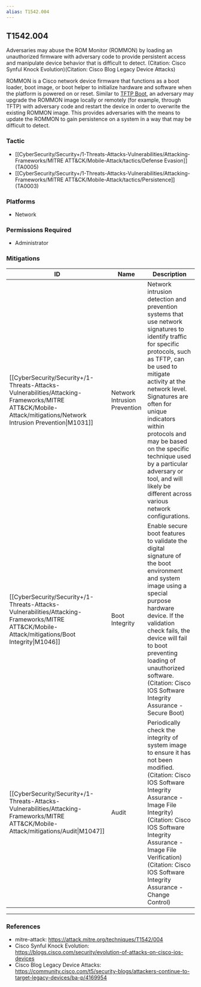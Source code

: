 ```yaml
---
alias: T1542.004
---
```


## T1542.004

Adversaries may abuse the ROM Monitor (ROMMON) by loading an unauthorized firmware with adversary code to provide persistent access and manipulate device behavior that is difficult to detect. (Citation: Cisco Synful Knock Evolution)(Citation: Cisco Blog Legacy Device Attacks)


ROMMON is a Cisco network device firmware that functions as a boot loader, boot image, or boot helper to initialize hardware and software when the platform is powered on or reset. Similar to [TFTP Boot](https://attack.mitre.org/techniques/T1542/005), an adversary may upgrade the ROMMON image locally or remotely (for example, through TFTP) with adversary code and restart the device in order to overwrite the existing ROMMON image. This provides adversaries with the means to update the ROMMON to gain persistence on a system in a way that may be difficult to detect.


### Tactic
- [[CyberSecurity/Security+/1-Threats-Attacks-Vulnerabilities/Attacking-Frameworks/MITRE ATT&CK/Mobile-Attack/tactics/Defense Evasion]] (TA0005)
- [[CyberSecurity/Security+/1-Threats-Attacks-Vulnerabilities/Attacking-Frameworks/MITRE ATT&CK/Mobile-Attack/tactics/Persistence]] (TA0003)

### Platforms
- Network

### Permissions Required
- Administrator

### Mitigations

| ID | Name | Description |
| --- | --- | --- |
| [[CyberSecurity/Security+/1-Threats-Attacks-Vulnerabilities/Attacking-Frameworks/MITRE ATT&CK/Mobile-Attack/mitigations/Network Intrusion Prevention\|M1031]] | Network Intrusion Prevention | Network intrusion detection and prevention systems that use network signatures to identify traffic for specific protocols, such as TFTP, can be used to mitigate activity at the network level. Signatures are often for unique indicators within protocols and may be based on the specific technique used by a particular adversary or tool, and will likely be different across various network configurations.   |
| [[CyberSecurity/Security+/1-Threats-Attacks-Vulnerabilities/Attacking-Frameworks/MITRE ATT&CK/Mobile-Attack/mitigations/Boot Integrity\|M1046]] | Boot Integrity | Enable secure boot features to validate the digital signature of the boot environment and system image using a special purpose hardware device. If the validation check fails, the device will fail to boot preventing loading of unauthorized software. (Citation: Cisco IOS Software Integrity Assurance - Secure Boot)  |
| [[CyberSecurity/Security+/1-Threats-Attacks-Vulnerabilities/Attacking-Frameworks/MITRE ATT&CK/Mobile-Attack/mitigations/Audit\|M1047]] | Audit | Periodically check the integrity of system image to ensure it has not been modified. (Citation: Cisco IOS Software Integrity Assurance - Image File Integrity) (Citation: Cisco IOS Software Integrity Assurance - Image File Verification) (Citation: Cisco IOS Software Integrity Assurance - Change Control)  |


---
### References

- mitre-attack: https://attack.mitre.org/techniques/T1542/004
- Cisco Synful Knock Evolution: https://blogs.cisco.com/security/evolution-of-attacks-on-cisco-ios-devices
- Cisco Blog Legacy Device Attacks: https://community.cisco.com/t5/security-blogs/attackers-continue-to-target-legacy-devices/ba-p/4169954
